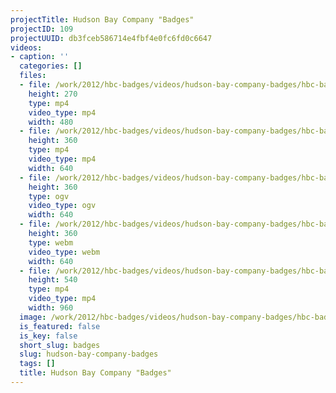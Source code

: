 ```yaml
---
projectTitle: Hudson Bay Company "Badges"
projectID: 109
projectUUID: db3fceb586714e4fbf4e0fc6fd0c6647
videos:
- caption: ''
  categories: []
  files:
  - file: /work/2012/hbc-badges/videos/hudson-bay-company-badges/hbc-badges-45-480x270.mp4
    height: 270
    type: mp4
    video_type: mp4
    width: 480
  - file: /work/2012/hbc-badges/videos/hudson-bay-company-badges/hbc-badges-45-640x360.mp4
    height: 360
    type: mp4
    video_type: mp4
    width: 640
  - file: /work/2012/hbc-badges/videos/hudson-bay-company-badges/hbc-badges-45-640x360.ogv
    height: 360
    type: ogv
    video_type: ogv
    width: 640
  - file: /work/2012/hbc-badges/videos/hudson-bay-company-badges/hbc-badges-45-640x360.webm
    height: 360
    type: webm
    video_type: webm
    width: 640
  - file: /work/2012/hbc-badges/videos/hudson-bay-company-badges/hbc-badges-45-960x540.mp4
    height: 540
    type: mp4
    video_type: mp4
    width: 960
  image: /work/2012/hbc-badges/videos/hudson-bay-company-badges/hbc-badges.04.jpg
  is_featured: false
  is_key: false
  short_slug: badges
  slug: hudson-bay-company-badges
  tags: []
  title: Hudson Bay Company "Badges"
---
```

